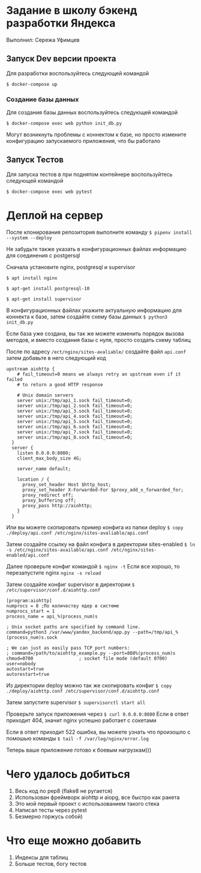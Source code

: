 # Задание в школу бэкенд разработки Яндекса

Выполнил: Сережа Уфимцев

## Запуск Dev версии проекта

Для разработки воспользуйтесь следующей командой

```$ docker-compose up```

### Создание базы данных
Для создания базы данных воспользуйтесь следующей командой

```$ docker-compose exec web python init_db.py```

Могут возникнуть проблемы с коннектом к базе, но просто измените конфигурацию запускаемого приложения, что бы работало


## Запуск Тестов
Для запуска тестов в при поднятом контейнере воспользуйтесь следующей командой

```$ docker-compose exec web pytest```

# Деплой на сервер
После клонирования репозитория выполните команду `$ pipenv install --system --deploy`

Не забудьте также указать в конфигурационных файлах информацию для соединения с postgersql

Сначала установите nginx, postgresql и supervisor

`$ apt install nginx`

`$ apt-get install postgresql-10`

`$ apt-get install supervisor`

В конфигурационных файлах укажите актуальную информацию для коннекта к базе, затем создайте схему базы данных `$ python3 init_db.py`

Если база уже создана, вы так же можете изменить порядок вызова методов, и вместо создания базы с нуля, просто создать схему таблиц

После по адресу `/ect/nginx/sites-avaliable/`
создайте файл `api.conf` затем добавьте в него следующий код

``` 
upstream aiohttp {
    # fail_timeout=0 means we always retry an upstream even if it failed
    # to return a good HTTP response

    # Unix domain servers
    server unix:/tmp/api_1.sock fail_timeout=0;
    server unix:/tmp/api_2.sock fail_timeout=0;
    server unix:/tmp/api_3.sock fail_timeout=0;
    server unix:/tmp/api_4.sock fail_timeout=0;
    server unix:/tmp/api_5.sock fail_timeout=0;
    server unix:/tmp/api_6.sock fail_timeout=0;
    server unix:/tmp/api_7.sock fail_timeout=0;
    server unix:/tmp/api_8.sock fail_timeout=0;
  }
  server {
    listen 0.0.0.0:8080;
    client_max_body_size 4G;

    server_name default;

    location / {
      proxy_set_header Host $http_host;
      proxy_set_header X-Forwarded-For $proxy_add_x_forwarded_for;
      proxy_redirect off;
      proxy_buffering off;
      proxy_pass http://aiohttp;
    }
  }
```
Или вы можете скопировать пример конфига из папки deploy `$ copy ./deploy/api.conf /etc/nginx/sites-avaliable/api.conf`
 
Затем создайте ссылку на файл конфига в директории sites-enabled `$ ln -s /etc/nginx/sites-available/api.conf /etc/nginx/sites-enabled/api.conf`

Далее проверьте конфиг командой `$ nginx -t` Если все хорошо, то перезапустите nginx `nginx -s reload`

Затем создайте конфиг supervisor в директории `$ /etc/supervisor/conf.d/aiohttp.conf`
```
[program:aiohttp]
numprocs = 8 ;По количеству ядер в системе
numprocs_start = 1
process_name = api_%(process_num)s

; Unix socket paths are specified by command line.
command=python3 /var/www/yandex_backend/app.py --path=/tmp/api_%(process_num)s.sock

; We can just as easily pass TCP port numbers:
; command=/path/to/aiohttp_example.py --port=808%(process_num)s
chmod=0700                 ; socket file mode (default 0700)
user=nobody
autostart=true
autorestart=true
``` 
Из директории deploy можно так же скопировать конфиг `$ copy ./deploy/aiohttp.conf /etc/supervisor/conf.d/aiohttp.conf`

Затем запустите supervisor `$ supervisorctl start all`

Проверьте запуск приложения через `$ curl 0.0.0.0:8080` Если в ответ приходит 404, значит nginx успешно работает с сокетами

Если в ответ приходит 522 ошибка, вы можете узнать что произошло с помошью команды `$ tail -f /var/log/nginx/error.log` 

Теперь ваше приложение готово к боевым нагрузкам)))

# Чего удалось добиться
1) Весь код по pep8 (flake8 не ругается)
2) Использован фреймворк aiohttp и aiopg, все быстро как ракета
3) Это мой первый проект с использованием такого стека
4) Написал тесты через pytest
5) Безмерно горжусь собой)

# Что еще можно добавить
1) Индексы для таблиц
2) Больше тестов, богу тестов